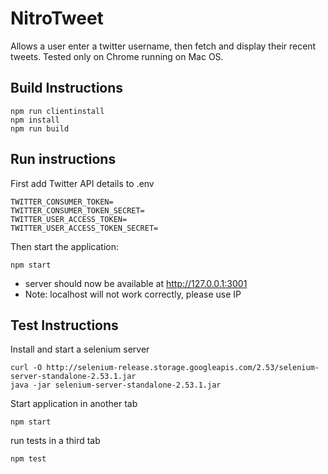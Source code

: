 # NitroTweet

Allows a user enter a twitter username, then fetch and display their recent tweets. Tested only on Chrome running on Mac OS.


## Build Instructions

~~~~
npm run clientinstall
npm install
npm run build
~~~~

## Run instructions

First add Twitter API details to .env
~~~~
TWITTER_CONSUMER_TOKEN=
TWITTER_CONSUMER_TOKEN_SECRET=
TWITTER_USER_ACCESS_TOKEN=
TWITTER_USER_ACCESS_TOKEN_SECRET=
~~~~

Then start the application: 
~~~~
npm start
~~~~

* server should now be available at http://127.0.0.1:3001
* Note: localhost will not work correctly, please use IP


## Test Instructions

Install and start a selenium server

````
curl -O http://selenium-release.storage.googleapis.com/2.53/selenium-server-standalone-2.53.1.jar
java -jar selenium-server-standalone-2.53.1.jar
````

Start application in another tab

~~~~
npm start
~~~~

run tests in a third tab

~~~~
npm test
~~~~
